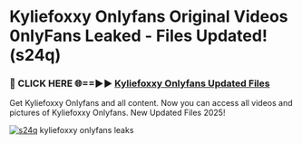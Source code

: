 # Kyliefoxxy Onlyfans Original Videos 0nlyFans Leaked - Files Updated! (s24q)

<h3>🔴 CLICK HERE 🌐==►► <a href="https://tinyurl.com/brd5kh86" rel="nofollow">Kyliefoxxy Onlyfans Updated Files</a></h3>

Get Kyliefoxxy Onlyfans and all content. Now you can access all videos and pictures of Kyliefoxxy Onlyfans. New Updated Files 2025!

[![s24q](https://i.imgur.com/K7sEzmb.gif)](https://tinyurl.com/brd5kh86)
kyliefoxxy onlyfans leaks